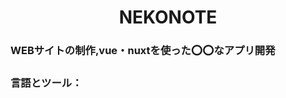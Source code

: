 <h1 align="center">NEKONOTE</h1>
<h3 align="left">WEBサイトの制作,vue・nuxtを使った⭕️⭕️なアプリ開発</h3>
<h3 align="left">言語とツール：</h3>


